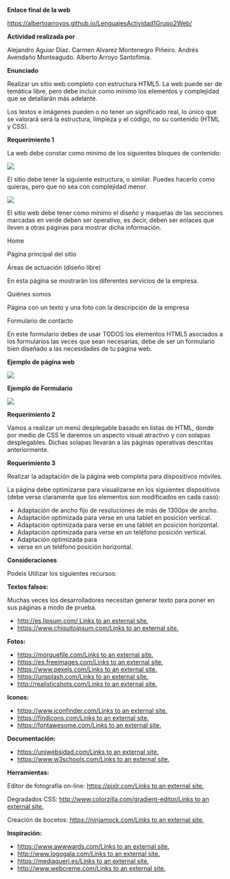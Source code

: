 ﻿**Enlace final de la web**

<https://albertoarroyos.github.io/LenguajesActividad1Grupo2Web/>


**Actividad realizada por**

Alejandro Aguiar Diaz.
Carmen Alvarez Montenegro Piñeiro.
Andrés Avendaño Monteagudo.
Alberto Arroyo Santofimia.


**Enunciado**

Realizar un sitio web completo con estructura HTML5. La web puede ser de temática libre, pero debe incluir como mínimo los elementos y complejidad que se detallarán más adelante.

Los textos e imágenes pueden o no tener un significado real, lo único que se valorará será la estructura, limpieza y el código, no su contenido (HTML y CSS).

**Requerimiento 1**

La web debe constar como mínimo de los siguientes bloques de contenido:

![](img/Aspose.Words.27ecce77-797e-4d53-adf5-1e13c8c32fd9.001.png)

El sitio debe tener la siguiente estructura, o similar. Puedes hacerlo como quieras, pero que no sea con complejidad menor.


![](img/Aspose.Words.27ecce77-797e-4d53-adf5-1e13c8c32fd9.002.png)

El sitio web debe tener como mínimo el diseño y maquetas de las secciones marcadas en verde deben ser operativo, es decir, deben ser enlaces que lleven a otras páginas para mostrar dicha información.

Home

Página principal del sitio

Áreas de actuación (diseño libre)

En esta página se mostrarán los diferentes servicios de la empresa.

Quiénes somos

Página con un texto y una foto con la descripción de la empresa

Formulario de contacto

En este formulario debes de usar TODOS los elementos HTML5 asociados a los formularios las veces que sean necesarias, debe de ser un formulario bien diseñado a las necesidades de tu página web.

**Ejemplo de página web**

![](img/Aspose.Words.27ecce77-797e-4d53-adf5-1e13c8c32fd9.003.png)

**Ejemplo de Formulario**

![](img/Aspose.Words.27ecce77-797e-4d53-adf5-1e13c8c32fd9.004.png)

**Requerimiento 2**

Vamos a realizar un menú desplegable basado en listas de HTML, donde por medio de CSS le daremos un aspecto visual atractivo y con solapas desplegables. Dichas solapas llevarán a las páginas operativas descritas anteriormente.


**Requerimiento 3**

Realizar la adaptación de la página web completa para dispositivos móviles.

La página debe optimizarse para visualizarse en los siguientes dispositivos (debe verse claramente que los elementos son modificados en cada caso):

- Adaptación de ancho fijo de resoluciones de más de 1300px de ancho.
- Adaptación optimizada para verse en una tablet en posición vertical.
- Adaptación optimizada para verse en una tablet en posición horizontal.
- Adaptación optimizada para verse en un teléfono posición vertical.
- Adaptación optimizada para
- verse en un teléfono posición horizontal.



**Consideraciones**

Podeis Utilizar los siguientes recursos:

**Textos falsos:**

Muchas veces los desarrolladores necesitan generar texto para poner en sus páginas a modo de prueba.

- [http://es.lipsum.com/ Links to an external site.](http://es.lipsum.com/)
- [https://www.chiquitoipsum.com/Links to an external site.](https://www.chiquitoipsum.com/)

**Fotos:**

- [https://morguefile.com/Links to an external site.](https://morguefile.com/)
- [https://es.freeimages.com/Links to an external site.](https://es.freeimages.com/)
- [https://www.pexels.com/Links to an external site.](https://www.pexels.com/)
- [https://unsplash.com/Links to an external site.](https://unsplash.com/)
- [http://realisticshots.com/Links to an external site.](http://realisticshots.com/)

**Iconos:**

- [https://www.iconfinder.com/Links to an external site.](https://www.iconfinder.com/)
- [https://findicons.com/Links to an external site.](https://findicons.com/)
- [https://fontawesome.com/Links to an external site.](https://fontawesome.com/)

**Documentación:**

- [https://uniwebsidad.com/Links to an external site.](https://uniwebsidad.com/)
- [https://www.w3schools.com/Links to an external site.](https://www.w3schools.com/)

**Herramientas:**

Editor de fotografía on-line: [https://pixlr.com/Links to an external site.](https://pixlr.com/)

Degradados CSS: [http://www.colorzilla.com/gradient-editor/Links to an external site.](http://www.colorzilla.com/gradient-editor/)

Creación de bocetos: [https://ninjamock.com/Links to an external site.](https://ninjamock.com/)

**Inspiración:**

- [https://www.awwwards.com/Links to an external site.](https://www.awwwards.com/)
- [http://www.logogala.com/Links to an external site.](http://www.logogala.com/)
- [https://mediaqueri.es/Links to an external site.](https://mediaqueri.es/)
- [http://www.webcreme.com/Links to an external site.](http://www.webcreme.com/)


